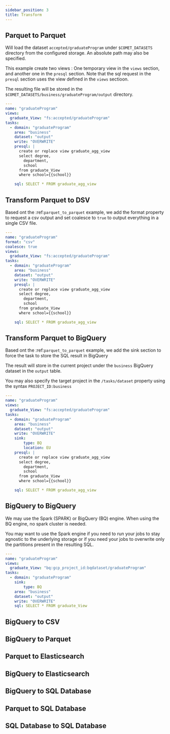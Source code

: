 ```yaml
---
sidebar_position: 3
title: Transform
---
```


## Parquet to Parquet

Will load the dataset `accepted/graduateProgram` under `$COMET_DATASETS` directory from the configured storage.
An absolute path may also be specified.

This example create two views : One temporary view in the `views` section, and another one in the `presql` section.
Note that the sql request in the `presql` section uses the view defined in the `views` sectioon.

The resulting file will be stored in the `$COMET_DATASETS/business/graduateProgram/output` directory.

````yaml
---
name: "graduateProgram"
views:
  graduate_View: "fs:accepted/graduateProgram"
tasks:
  - domain: "graduateProgram"
    area: "business"
    dataset: "output"
    write: "OVERWRITE"
    presql: |
      create or replace view graduate_agg_view
      select degree,
        department,
        school
      from graduate_View
      where school={{school}}

    sql: SELECT * FROM graduate_agg_view
````

## Transform Parquet to DSV

Based ont the :ref:`parquet_to_parquet` example, we add the format property to request a csv output
and set coalesce to `true` to output everything in a single CSV file.

````yaml
---
name: "graduateProgram"
format: "csv"
coalesce: true
views:
  graduate_View: "fs:accepted/graduateProgram"
tasks:
  - domain: "graduateProgram"
    area: "business"
    dataset: "output"
    write: "OVERWRITE"
    presql: |
      create or replace view graduate_agg_view
      select degree,
        department,
        school
      from graduate_View
      where school={{school}}

    sql: SELECT * FROM graduate_agg_view
````

## Transform Parquet to BigQuery

Based ont the :ref:`parquet_to_parquet` example, we add the sink section to force the task to store the SQL result in BigQuery

The result will store in the current project under the `business` BigQuery dataset in the `output` table.

You may also specify the target project in the `/tasks/dataset` property using the syntax `PROJECT_ID:business`



````yaml
---
name: "graduateProgram"
views:
  graduate_View: "fs:accepted/graduateProgram"
tasks:
  - domain: "graduateProgram"
    area: "business"
    dataset: "output"
    write: "OVERWRITE"
    sink:
        type: BQ
        location: EU
    presql: |
      create or replace view graduate_agg_view
      select degree,
        department,
        school
      from graduate_View
      where school={{school}}

    sql: SELECT * FROM graduate_agg_view
````

## BigQuery to BigQuery
We may use the Spark (SPARK) or BigQuery (BQ) engine. When using the BQ engine, no spark cluster is needed.

You may want to use the Spark engine if you need to run your jobs to stay agnostic to the underlying storage or
if you need your jobs to overwrite only the partitions present in the resulting SQL.


````yaml
---
name: "graduateProgram"
views:
  graduate_View: "bq:gcp_project_id:bqdataset/graduateProgram"
tasks:
  - domain: "graduateProgram"
    sink:
        type: BQ
    area: "business"
    dataset: "output"
    write: "OVERWRITE"
    sql: SELECT * FROM graduate_View
````

## BigQuery to CSV

## BigQuery to Parquet

## Parquet to Elasticsearch

## BigQuery to Elasticsearch

## BigQuery to SQL Database

## Parquet to SQL Database

## SQL Database to SQL Database
